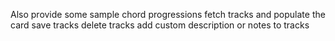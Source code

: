 Also provide some sample chord progressions
fetch tracks and populate the card
save tracks
delete tracks
add custom description or notes to tracks
